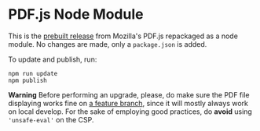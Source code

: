# PDF.js Node Module

This is the [prebuilt release](https://mozilla.github.io/pdf.js/getting_started/#download) from Mozilla's PDF.js repackaged as a node module. No changes are made, only a `package.json` is added.

To update and publish, run:

```
npm run update
npm publish
```

**Warning**
Before performing an upgrade, please, do make sure the PDF file displaying works fine on [a feature branch](https://teams.microsoft.com/l/entity/com.microsoft.teamspace.tab.wiki/tab::ef0dee98-bc2a-4711-8120-64253f16c143?context=%7B%22subEntityId%22%3A%22%7B%5C%22pageId%5C%22%3A16%2C%5C%22origin%5C%22%3A2%7D%22%2C%22channelId%22%3A%2219%3Ae97e3b241c634e1d86657339001d0ab4%40thread.tacv2%22%7D&tenantId=44357375-229c-4283-8035-40cd91d7d7d4), since it will mostly always work on local develop. For the sake of employing good practices, do **avoid** using `'unsafe-eval'` on the CSP.
